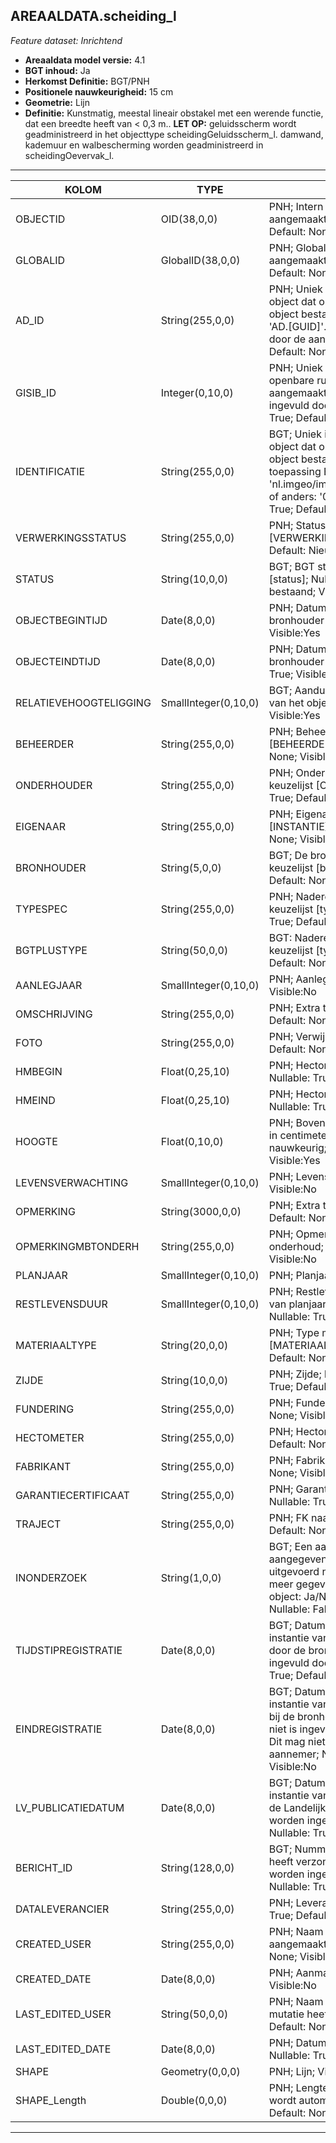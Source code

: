 ## AREAALDATA.scheiding_l

*Feature dataset: Inrichtend*


* __Areaaldata model versie:__ 4.1
* __BGT inhoud:__ Ja
* __Herkomst Definitie:__ BGT/PNH
* __Positionele nauwkeurigheid:__ 15 cm
* __Geometrie:__ Lijn
* __Definitie:__ Kunstmatig, meestal lineair obstakel met een werende functie, dat een breedte heeft van < 0,3 m.. __LET OP:__ geluidsscherm wordt geadministreerd in het objecttype scheidingGeluidsscherm_l. damwand, kademuur en walbescherming worden geadministreerd in scheidingOevervak_l.

***

|KOLOM                               |TYPE          	      |DEFINITIE|
|------                          	 |----          	      |-----    |
|OBJECTID                            |OID(38,0,0)             |PNH; Intern ArcGIS Identificatienummer, aangemaakt door ArcGIS; Nullable: False; Default: None; Visible:Yes|
|GLOBALID                            |GlobalID(38,0,0)        |PNH; Global Unique Identifier,  aangemaakt door ArcGIS; Nullable: False; Default: None; Visible:No|
|AD_ID                               |String(255,0,0)         |PNH; Uniek identificatienummer voor het object dat onveranderlijk is zolang het object bestaat in Areaaldata: in format 'AD.[GUID]'. Dit moet worden ingevuld door de aannemer; Nullable: False; Default: None; Visible:Yes|
|GISIB_ID                            |Integer(0,10,0)         |PNH; Uniek Identificatienummer beheer openbare ruimte (GISIB), wordt aangemaakt in GISIB en mag niet worden ingevuld door de aannemer; Nullable: True; Default: None; Visible:No|
|IDENTIFICATIE                       |String(255,0,0)         |BGT; Uniek identificatienummer voor het object dat onveranderlijk is zolang het object bestaat: bevat indien van toepassing BGT/IMKL ID in format 'nl.imgeo/imkl.bronhouderscode.LokaalID' of anders: '00000'.LokaalID; Nullable: True; Default: None; Visible:No|
|VERWERKINGSSTATUS                   |String(255,0,0)         |PNH; Status van de gegevens; keuzelijst [VERWERKINGSSTATUS]; Nullable: False; Default: Nieuw; Visible:Yes|
|STATUS                              |String(10,0,0)          |BGT; BGT status van het object; keuzelijst [status]; Nullable: False; Default: bestaand; Visible:No|
|OBJECTBEGINTIJD                     |Date(8,0,0)             |PNH; Datum waarop het object bij de bronhouder is ontstaan; Nullable: True; Visible:Yes|
|OBJECTEINDTIJD                      |Date(8,0,0)             |PNH; Datum waarop het object bij de bronhouder niet meer geldig is; Nullable: True; Visible:Yes|
|RELATIEVEHOOGTELIGGING              |SmallInteger(0,10,0)    |BGT; Aanduiding voor de relatieve hoogte van het object; Nullable: False; Default: 0; Visible:Yes|
|BEHEERDER                           |String(255,0,0)         |PNH; Beheerder van het object; keuzelijst [BEHEERDER]; Nullable: True; Default: None; Visible:Yes|
|ONDERHOUDER                         |String(255,0,0)         |PNH; Onderhouder van het object; keuzelijst [ONDERHOUDER]; Nullable: True; Default: None; Visible:No|
|EIGENAAR                            |String(255,0,0)         |PNH; Eigenaar van het object; keuzelijst [INSTANTIE]; Nullable: True; Default: None; Visible:No|
|BRONHOUDER                          |String(5,0,0)           |BGT; De bronhoudercode van het object; keuzelijst [bronhouder]; Nullable: False; Default: None; Visible:No|
|TYPESPEC                            |String(255,0,0)         |PNH; Nadere typering van het object; keuzelijst [typeSpecSHDLijn]; Nullable: True; Default: None; Visible:Yes|
|BGTPLUSTYPE                         |String(50,0,0)          |BGT: Nadere BGT typering van het object; keuzelijst [typeSHDLijn]; Nullable: True; Default: None\; Visible:No|
|AANLEGJAAR                          |SmallInteger(0,10,0)    |PNH; Aanlegjaar; Nullable: True; Visible:No|
|OMSCHRIJVING                        |String(255,0,0)         |PNH; Extra toelichting; Nullable: True; Default: None; Visible:Yes|
|FOTO                                |String(255,0,0)         |PNH; Verwijzing naar Foto; Nullable: True; Default: None; Visible:No|
|HMBEGIN                             |Float(0,25,10)          |PNH; Hectometrering begin beschoeiing; Nullable: True; Visible:No|
|HMEIND                              |Float(0,25,10)          |PNH; Hectometrering eind beschoeiing; Nullable: True; Visible:No|
|HOOGTE                              |Float(0,10,0)           |PNH; Bovenkant van constructie tov NAP in centimeters en op 5 centimeter nauwkeurig; Nullable: True; Default: None; Visible:Yes|
|LEVENSVERWACHTING                   |SmallInteger(0,10,0)    |PNH; Levensverwachting; Nullable: True; Visible:No|
|OPMERKING                           |String(3000,0,0)        |PNH; Extra toelichting; Nullable: True; Default: None; Visible:No|
|OPMERKINGMBTONDERH                  |String(255,0,0)         |PNH; Opmerking met betrekking tot het onderhoud; Nullable: True; Default: None; Visible:No|
|PLANJAAR                            |SmallInteger(0,10,0)    |PNH; Planjaar; Nullable: True; Visible:No|
|RESTLEVENSDUUR                      |SmallInteger(0,10,0)    |PNH; Restlevensduur (berekend op basis van planjaar en datum inspectieopname; Nullable: True; Visible:No|
|MATERIAALTYPE                       |String(20,0,0)          |PNH; Type materiaal; keuzelijst [MATERIAALTYPE]; Nullable: True; Default: None; Visible:Yes|
|ZIJDE                               |String(10,0,0)          |PNH; Zijde; keuzelijst [ZIJDE]; Nullable: True; Default: None; Visible:No|
|FUNDERING                           |String(255,0,0)         |PNH; Fundering; Nullable: True; Default: None; Visible:No|
|HECTOMETER                          |String(255,0,0)         |PNH; Hectometrering; Nullable: True; Default: None; Visible:Yes|
|FABRIKANT                           |String(255,0,0)         |PNH; Fabrikant; Nullable: True; Default: None; Visible:No|
|GARANTIECERTIFICAAT                 |String(255,0,0)         |PNH; Garantie certificaat aanwezig; Nullable: True; Default: None; Visible:No|
|TRAJECT                             |String(255,0,0)         |PNH; FK naar traject_v; Nullable: True; Default: None; Visible:Yes|
|INONDERZOEK                         |String(1,0,0)           |BGT; Een aanduiding waarmee wordt aangegeven dat een onderzoek wordt uitgevoerd naar de juistheid van een of meer gegevens van het betreffende object: Ja/Nee; keuzelijst [jaNee]; Nullable: False; Default: N; Visible:No|
|TIJDSTIPREGISTRATIE                 |Date(8,0,0)             |BGT; Datum en tijdstip waarop deze instantie van het object is opgenomen door de bronhouder. Dit mag niet worden ingevuld door de aannemer; Nullable: True; Default: None; Visible:No|
|EINDREGISTRATIE                     |Date(8,0,0)             |BGT; Datum en tijdstip waarop deze instantie van het object niet meer geldig is bij de bronhouder. Wanneer deze waarde niet is ingevuld is de instantie nog geldig. Dit mag niet worden ingevuld door de aannemer; Nullable: True; Default: None; Visible:No|
|LV_PUBLICATIEDATUM                  |Date(8,0,0)             |BGT; Datum en tijdstip waarop deze instantie van het object is opgenomen in de Landelijke Voorziening. Dit mag niet worden ingevuld door de aannemer; Nullable: True; Default: None; Visible:No|
|BERICHT_ID                          |String(128,0,0)         |BGT; Nummer van het bericht dat PNH heeft verzonden naar LV. Dit mag niet worden ingevuld door de aannemer; Nullable: True; Default: None; Visible:No|
|DATALEVERANCIER                     |String(255,0,0)         |PNH; Leverancier van de data; Nullable: True; Default: None; Visible:No|
|CREATED_USER                        |String(255,0,0)         |PNH; Naam van gebruiker die de rij heeft aangemaakt; Nullable: True; Default: None; Visible:No|
|CREATED_DATE                        |Date(8,0,0)             |PNH; Aanmaakdatum; Nullable: True; Visible:No|
|LAST_EDITED_USER                    |String(50,0,0)          |PNH; Naam van gebruiker die de laatste mutatie heeft doorgevoerd; Nullable: True; Default: None; Visible:No|
|LAST_EDITED_DATE                    |Date(8,0,0)             |PNH; Datum van de laatste mutatie; Nullable: True; Visible:No|
|SHAPE                               |Geometry(0,0,0)         |PNH; Lijn; Visible:Yes|
|SHAPE_Length                        |Double(0,0,0)           |PNH; Lengte in meters, 5 decimalen. Dit wordt automatisch gevuld; Nullable: False; Default: None; Visible:Yes|



***

